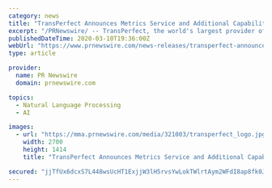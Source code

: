 ```yaml
---
category: news
title: "TransPerfect Announces Metrics Service and Additional Capabilities to Enhance Accuracy in Translation"
excerpt: "/PRNewswire/ -- TransPerfect, the world's largest provider of language and technology solutions for global business, today announced the TransPerfect"
publishedDateTime: 2020-03-10T19:36:00Z
webUrl: "https://www.prnewswire.com/news-releases/transperfect-announces-metrics-service-and-additional-capabilities-to-enhance-accuracy-in-translation-301020975.html"
type: article

provider:
  name: PR Newswire
  domain: prnewswire.com

topics:
  - Natural Language Processing
  - AI

images:
  - url: "https://mma.prnewswire.com/media/321003/transperfect_logo.jpg?p=facebook"
    width: 2700
    height: 1414
    title: "TransPerfect Announces Metrics Service and Additional Capabilities to Enhance Accuracy in Translation"

secured: "jjTfUx6dcxS7L448wsUcHT1ExjjW3lH5rvsYwLokTWlrtAym2WFdI8ap8fk0JGXc2HbYRnNomqT/houvfMvny0oFiEYpb5D5QaWQBICCTsF0ijkqUNJ1nQLzFdUvpnbaZ+pA8N05oo4qLVIyejn71rULYIXTkH00v7h6C9oRz2SGsM/8z8XlzBo34lZRk0vzP4otOsgMQVgWvYOFmcVxZwSvXefGi3JHMz1bNIz4Qh4lXURf5IpDT8GKPXmdbjPd71wATcQ0vdG+XdNqBygqq1aO1g8aj1i7PfAswYTTfpxsMZ9hLLGZu6z6vVpF7hS5l8qHstvkOQXMTGFrjcTIVhWO92rM4Ki2XNl4AWgpQTNjAoaEWhIrC4aJouMnTRtIbloi7gWS/DdInqogJlQ757Miq62DUtUUJeWM5Vt8VbAEGxGPw9i00kj8hUlKSCTsrDruak4c1Rxc7gv6ToduKmneEv43mwZDnIFNUQIBF0A=;arWxaTloyB56hwETU5CJwQ=="
---
```


